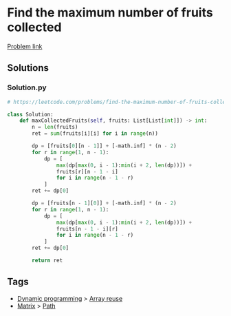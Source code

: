 # Find the maximum number of fruits collected

[Problem link](https://leetcode.com/problems/find-the-maximum-number-of-fruits-collected)

## Solutions


### Solution.py
```py
# https://leetcode.com/problems/find-the-maximum-number-of-fruits-collected

class Solution:
    def maxCollectedFruits(self, fruits: List[List[int]]) -> int:
        n = len(fruits)
        ret = sum(fruits[i][i] for i in range(n))

        dp = [fruits[0][n - 1]] + [-math.inf] * (n - 2)
        for r in range(1, n - 1):
            dp = [
                max(dp[max(0, i - 1):min(i + 2, len(dp))]) +
                fruits[r][n - 1 - i]
                for i in range(n - 1 - r)
            ]
        ret += dp[0]

        dp = [fruits[n - 1][0]] + [-math.inf] * (n - 2)
        for r in range(1, n - 1):
            dp = [
                max(dp[max(0, i - 1):min(i + 2, len(dp))]) +
                fruits[n - 1 - i][r]
                for i in range(n - 1 - r)
            ]
        ret += dp[0]

        return ret
```
## Tags

* [Dynamic programming](/Collections/dynamic-programming.md#dynamic-programming) > [Array reuse](/Collections/dynamic-programming.md#array-reuse)
* [Matrix](/Collections/matrix.md#matrix) > [Path](/Collections/matrix.md#path)
